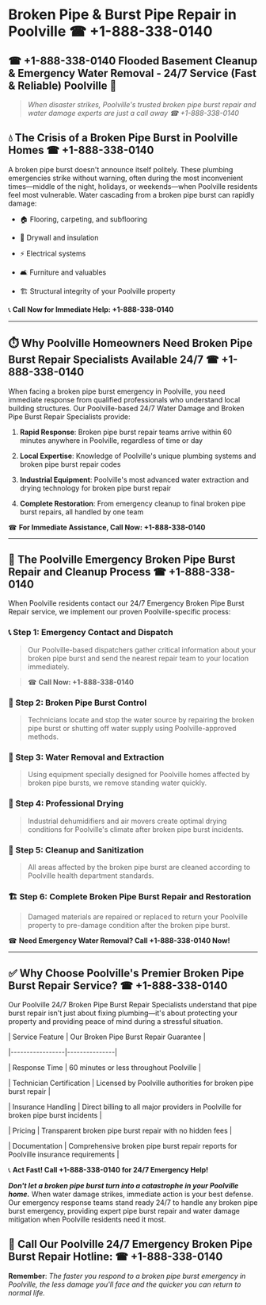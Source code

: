 # Broken Pipe & Burst Pipe Repair in Poolville ☎ +1-888-338-0140  
## ☎ +1-888-338-0140 Flooded Basement Cleanup & Emergency Water Removal - 24/7 Service (Fast & Reliable) Poolville 🚨  

> *When disaster strikes, Poolville's trusted broken pipe burst repair and water damage experts are just a call away ☎ +1-888-338-0140*  

## 💧 The Crisis of a Broken Pipe Burst in Poolville Homes ☎ +1-888-338-0140  

A broken pipe burst doesn't announce itself politely. These plumbing emergencies strike without warning, often during the most inconvenient times—middle of the night, holidays, or weekends—when Poolville residents feel most vulnerable. Water cascading from a broken pipe burst can rapidly damage:  

* 🏠 Flooring, carpeting, and subflooring  
* 🧱 Drywall and insulation  
* ⚡ Electrical systems  
* 🛋️ Furniture and valuables  
* 🏗️ Structural integrity of your Poolville property  

📞 **Call Now for Immediate Help: +1-888-338-0140**  

---  

## ⏱️ Why Poolville Homeowners Need Broken Pipe Burst Repair Specialists Available 24/7 ☎ +1-888-338-0140  

When facing a broken pipe burst emergency in Poolville, you need immediate response from qualified professionals who understand local building structures. Our Poolville-based 24/7 Water Damage and Broken Pipe Burst Repair Specialists provide:  

1. **Rapid Response**: Broken pipe burst repair teams arrive within 60 minutes anywhere in Poolville, regardless of time or day  
2. **Local Expertise**: Knowledge of Poolville's unique plumbing systems and broken pipe burst repair codes  
3. **Industrial Equipment**: Poolville's most advanced water extraction and drying technology for broken pipe burst repair  
4. **Complete Restoration**: From emergency cleanup to final broken pipe burst repairs, all handled by one team  

☎ **For Immediate Assistance, Call Now: +1-888-338-0140**  

---  

## 🔧 The Poolville Emergency Broken Pipe Burst Repair and Cleanup Process ☎ +1-888-338-0140  

When Poolville residents contact our 24/7 Emergency Broken Pipe Burst Repair service, we implement our proven Poolville-specific process:  

### 📞 Step 1: Emergency Contact and Dispatch  
> Our Poolville-based dispatchers gather critical information about your broken pipe burst and send the nearest repair team to your location immediately.  
> ☎ **Call Now: +1-888-338-0140**  

### 🚿 Step 2: Broken Pipe Burst Control  
> Technicians locate and stop the water source by repairing the broken pipe burst or shutting off water supply using Poolville-approved methods.  

### 🌊 Step 3: Water Removal and Extraction  
> Using equipment specially designed for Poolville homes affected by broken pipe bursts, we remove standing water quickly.  

### 💨 Step 4: Professional Drying  
> Industrial dehumidifiers and air movers create optimal drying conditions for Poolville's climate after broken pipe burst incidents.  

### 🧼 Step 5: Cleanup and Sanitization  
> All areas affected by the broken pipe burst are cleaned according to Poolville health department standards.  

### 🏗️ Step 6: Complete Broken Pipe Burst Repair and Restoration  
> Damaged materials are repaired or replaced to return your Poolville property to pre-damage condition after the broken pipe burst.  

☎ **Need Emergency Water Removal? Call +1-888-338-0140 Now!**  

---  

## ✅ Why Choose Poolville's Premier Broken Pipe Burst Repair Service? ☎ +1-888-338-0140  

Our Poolville 24/7 Broken Pipe Burst Repair Specialists understand that pipe burst repair isn't just about fixing plumbing—it's about protecting your property and providing peace of mind during a stressful situation.  

| Service Feature | Our Broken Pipe Burst Repair Guarantee |  
|-----------------|---------------|  
| Response Time | 60 minutes or less throughout Poolville |  
| Technician Certification | Licensed by Poolville authorities for broken pipe burst repair |  
| Insurance Handling | Direct billing to all major providers in Poolville for broken pipe burst incidents |  
| Pricing | Transparent broken pipe burst repair with no hidden fees |  
| Documentation | Comprehensive broken pipe burst repair reports for Poolville insurance requirements |  

📞 **Act Fast! Call +1-888-338-0140 for 24/7 Emergency Help!**  

***Don't let a broken pipe burst turn into a catastrophe in your Poolville home.*** When water damage strikes, immediate action is your best defense. Our emergency response teams stand ready 24/7 to handle any broken pipe burst emergency, providing expert pipe burst repair and water damage mitigation when Poolville residents need it most.  

## 📱 Call Our Poolville 24/7 Emergency Broken Pipe Burst Repair Hotline: ☎ +1-888-338-0140  

**Remember**: *The faster you respond to a broken pipe burst emergency in Poolville, the less damage you'll face and the quicker you can return to normal life.*